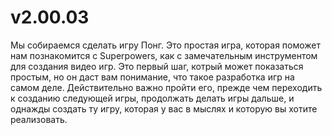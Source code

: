 # v2.00.03

Мы собираемся сделать игру Понг. Это простая игра, которая поможет нам познакомится с Superpowers, как с замечательным инструментом для создания видео игр. Это первый шаг, котрый может показаться простым, но он даст вам понимание, что такое разработка игр на самом деле. Действительно важно пройти его, прежде чем переходить к созданию следующей игры, продолжать делать игры дальше, и однажды создать ту игру, которая у вас в мыслях и которую вы хотите реализовать.
